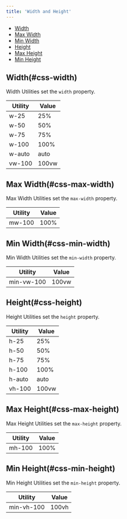 ```yaml
---
title: 'Width and Height'
---
```


<div class="nav-toc-absolute">
<div class="nav-toc">

-   [Width](#css-width)
-   [Max Width](#css-max-width)
-   [Min Width](#css-min-width)
-   [Height](#css-height)
-   [Max Height](#css-max-height)
-   [Min Height](#css-min-height)

</div>
</div>

## Width(#css-width)

Width Utilities set the `width` property.

<div class="sheet-example">
	<div class="table-responsive">
		<table class="table table-autofit table-nowrap">
			<thead>
				<tr>
					<th>Utility</th>
					<th>Value</th>
				</tr>
			</thead>
			<tbody>
				<tr>
					<td>w-25</td>
					<td>25%</td>
				</tr>
				<tr>
					<td>w-50</td>
					<td>50%</td>
				</tr>
				<tr>
					<td>w-75</td>
					<td>75%</td>
				</tr>
				<tr>
					<td>w-100</td>
					<td>100%</td>
				</tr>
				<tr>
					<td>w-auto</td>
					<td>auto</td>
				</tr>
				<tr>
					<td>vw-100</td>
					<td>100vw</td>
				</tr>
			</tbody>
		</table>
	</div>
</div>

## Max Width(#css-max-width)

Max Width Utilities set the `max-width` property.

<div class="sheet-example">
	<div class="table-responsive">
		<table class="table table-autofit table-nowrap">
			<thead>
				<tr>
					<th>Utility</th>
					<th>Value</th>
				</tr>
			</thead>
			<tbody>
				<tr>
					<td>mw-100</td>
					<td>100%</td>
				</tr>
			</tbody>
		</table>
	</div>
</div>

## Min Width(#css-min-width)

Min Width Utilities set the `min-width` property.

<div class="sheet-example">
	<div class="table-responsive">
		<table class="table table-autofit table-nowrap">
			<thead>
				<tr>
					<th>Utility</th>
					<th>Value</th>
				</tr>
			</thead>
			<tbody>
				<tr>
					<td>min-vw-100</td>
					<td>100vw</td>
				</tr>
			</tbody>
		</table>
	</div>
</div>

## Height(#css-height)

Height Utilities set the `height` property.

<div class="sheet-example">
	<div class="table-responsive">
		<table class="table table-autofit table-nowrap">
			<thead>
				<tr>
					<th>Utility</th>
					<th>Value</th>
				</tr>
			</thead>
			<tbody>
				<tr>
					<td>h-25</td>
					<td>25%</td>
				</tr>
				<tr>
					<td>h-50</td>
					<td>50%</td>
				</tr>
				<tr>
					<td>h-75</td>
					<td>75%</td>
				</tr>
				<tr>
					<td>h-100</td>
					<td>100%</td>
				</tr>
				<tr>
					<td>h-auto</td>
					<td>auto</td>
				</tr>
				<tr>
					<td>vh-100</td>
					<td>100vw</td>
				</tr>
			</tbody>
		</table>
	</div>
</div>

## Max Height(#css-max-height)

Max Height Utilities set the `max-height` property.

<div class="sheet-example">
	<div class="table-responsive">
		<table class="table table-autofit table-nowrap">
			<thead>
				<tr>
					<th>Utility</th>
					<th>Value</th>
				</tr>
			</thead>
			<tbody>
				<tr>
					<td>mh-100</td>
					<td>100%</td>
				</tr>
			</tbody>
		</table>
	</div>
</div>

## Min Height(#css-min-height)

Min Height Utilities set the `min-height` property.

<div class="sheet-example">
	<div class="table-responsive">
		<table class="table table-autofit table-nowrap">
			<thead>
				<tr>
					<th>Utility</th>
					<th>Value</th>
				</tr>
			</thead>
			<tbody>
				<tr>
					<td>min-vh-100</td>
					<td>100vh</td>
				</tr>
			</tbody>
		</table>
	</div>
</div>
